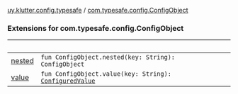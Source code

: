 [uy.klutter.config.typesafe](../index.md) / [com.typesafe.config.ConfigObject](.)


### Extensions for com.typesafe.config.ConfigObject

|&nbsp;|&nbsp;|
|---|---|
| [nested](nested.md) | <code>fun ConfigObject.nested(key: String): ConfigObject</code><br/> |
| [value](value.md) | <code>fun ConfigObject.value(key: String): [ConfiguredValue](../-configured-value/index.md)</code><br/> |
